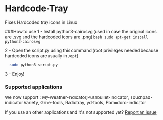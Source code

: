 # Hardcode-Tray
Fixes Hardcoded tray icons in Linux

###How to use
  1 - Install python3-cairosvg (used in case the original icons are .svg and the hardcoded icons are .png)
    ```bash
    sudo apt-get install python3-cairosvg 
  	```
  	
  2 - Open the script.py using this command (root privileges needed because hardcoded icons are usually in `/opt`)
  ```bash
    sudo python3 script.py 
  ```
  
  3 - Enjoy!
  
### Supported applications
We now support : My-Weather-Indicator,Pushbullet-indicator, Touchpad-indicator,Variety, Grive-tools, Radiotray, yd-tools, Pomodoro-indicator

If you use an other applications and it's not supported yet? [Report an issue](https://github.com/bil-elmoussaoui/Hardcode-Tray/issues)

